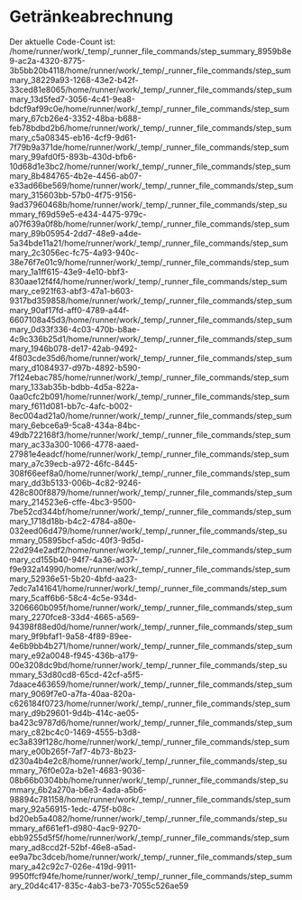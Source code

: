 # Getränkeabrechnung

Der aktuelle Code-Count ist: /home/runner/work/_temp/_runner_file_commands/step_summary_8959b8e9-ac2a-4320-8775-3b5bb20b4118/home/runner/work/_temp/_runner_file_commands/step_summary_38229a93-1268-43e2-b42f-33ced81e8065/home/runner/work/_temp/_runner_file_commands/step_summary_13d5fed7-3056-4c41-9ea8-bdcf9af99c0e/home/runner/work/_temp/_runner_file_commands/step_summary_67cb26e4-3352-48ba-b688-feb78bdbd2b6/home/runner/work/_temp/_runner_file_commands/step_summary_c5a08345-eb16-4cf9-9d61-7f79b9a371de/home/runner/work/_temp/_runner_file_commands/step_summary_99afd0f5-893b-430d-bfb6-10d68d1e3bc2/home/runner/work/_temp/_runner_file_commands/step_summary_8b484765-4b2e-4456-ab07-e33ad66be569/home/runner/work/_temp/_runner_file_commands/step_summary_315603bb-57b0-4f75-9156-9ad37960468b/home/runner/work/_temp/_runner_file_commands/step_summary_f69d59e5-e434-4475-979c-a07f639a0f8b/home/runner/work/_temp/_runner_file_commands/step_summary_89b05954-2dd7-48e9-a4de-5a34bde11a21/home/runner/work/_temp/_runner_file_commands/step_summary_2c3056ec-fc75-4a93-940c-38e76f7e01c9/home/runner/work/_temp/_runner_file_commands/step_summary_1a1ff615-43e9-4e10-bbf3-830aae12f4f4/home/runner/work/_temp/_runner_file_commands/step_summary_ce921f63-abf3-47a1-b603-9317bd359858/home/runner/work/_temp/_runner_file_commands/step_summary_90af17fd-aff0-4789-a44f-6607108a45d3/home/runner/work/_temp/_runner_file_commands/step_summary_0d33f336-4c03-470b-b8ae-4c9c336b25d1/home/runner/work/_temp/_runner_file_commands/step_summary_1946b078-de17-42ab-9492-4f803cde35d6/home/runner/work/_temp/_runner_file_commands/step_summary_d1084937-d97b-4892-b590-7f124ebac785/home/runner/work/_temp/_runner_file_commands/step_summary_133ab35b-bdbb-4d5a-822a-0aa0cfc2b091/home/runner/work/_temp/_runner_file_commands/step_summary_f611d081-bb7c-4afc-b002-8ec004ad21a0/home/runner/work/_temp/_runner_file_commands/step_summary_6ebce6a9-5ca8-434a-84bc-49db722168f3/home/runner/work/_temp/_runner_file_commands/step_summary_ac33a300-1066-4778-aaed-27981e4eadcf/home/runner/work/_temp/_runner_file_commands/step_summary_a7c39ecb-a972-46fc-8445-308f66eef8a0/home/runner/work/_temp/_runner_file_commands/step_summary_dd3b5133-006b-4c82-9246-428c800f8879/home/runner/work/_temp/_runner_file_commands/step_summary_214523e6-cffe-4bc3-9500-7be52cd344bf/home/runner/work/_temp/_runner_file_commands/step_summary_1718d18b-b4c2-4784-a80e-032eed06d479/home/runner/work/_temp/_runner_file_commands/step_summary_05895bcf-a5dc-40f3-9d5d-22d294e2adf2/home/runner/work/_temp/_runner_file_commands/step_summary_cd155b40-94f7-4a36-ad37-f9e932a14990/home/runner/work/_temp/_runner_file_commands/step_summary_52936e51-5b20-4bfd-aa23-7edc7a141641/home/runner/work/_temp/_runner_file_commands/step_summary_5caff6b6-58c4-4c5e-934d-3206660b095f/home/runner/work/_temp/_runner_file_commands/step_summary_2270fce8-33d4-4665-a569-94398f88ed0d/home/runner/work/_temp/_runner_file_commands/step_summary_9f9bfaf1-9a58-4f89-89ee-4e6b9bb4b271/home/runner/work/_temp/_runner_file_commands/step_summary_e92a0048-f945-436b-a179-00e3208dc9bd/home/runner/work/_temp/_runner_file_commands/step_summary_53d80cd8-65cd-42cf-a5f5-7daace463659/home/runner/work/_temp/_runner_file_commands/step_summary_9069f7e0-a7fa-40aa-820a-c626184f0723/home/runner/work/_temp/_runner_file_commands/step_summary_d9b29601-9d4b-414c-ae05-ba423c9787d6/home/runner/work/_temp/_runner_file_commands/step_summary_c82bc4c0-1469-4555-b3d8-ec3a839f128c/home/runner/work/_temp/_runner_file_commands/step_summary_e00b265f-7af7-4b73-8b23-d230a4b4e2c8/home/runner/work/_temp/_runner_file_commands/step_summary_76f0e02a-b2e1-4683-9036-08b66b0304bb/home/runner/work/_temp/_runner_file_commands/step_summary_6b2a270a-b6e3-4ada-a5b6-98894c781158/home/runner/work/_temp/_runner_file_commands/step_summary_92a56915-1edc-475f-b08c-bd20eb5a4082/home/runner/work/_temp/_runner_file_commands/step_summary_af661ef1-d980-4ac9-9270-ebb9255d5f5f/home/runner/work/_temp/_runner_file_commands/step_summary_ad8ccd2f-52bf-46e8-a5ad-ee9a7bc3dceb/home/runner/work/_temp/_runner_file_commands/step_summary_a42c92c7-026e-419d-9911-9950ffcf94fe/home/runner/work/_temp/_runner_file_commands/step_summary_20d4c417-835c-4ab3-be73-7055c526ae59 